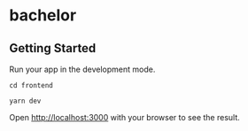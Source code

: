# bachelor

## Getting Started

Run your app in the development mode.

```
cd frontend
```

```
yarn dev
```

Open [http://localhost:3000](http://localhost:3000) with your browser to see the result.
